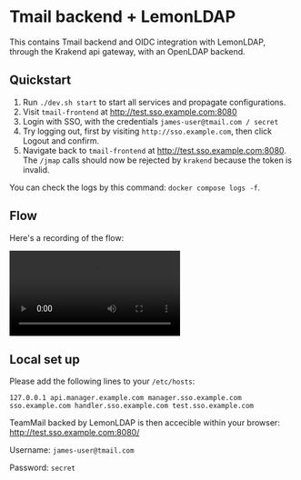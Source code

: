 # Tmail backend + LemonLDAP

This contains Tmail backend and OIDC integration with LemonLDAP, through the Krakend api gateway, with an OpenLDAP backend.

## Quickstart

1. Run `./dev.sh start` to start all services and propagate configurations.
2. Visit `tmail-frontend` at http://test.sso.example.com:8080
3. Login with SSO, with the credentials `james-user@tmail.com / secret`
4. Try logging out, first by visiting `http://sso.example.com`, then click Logout and confirm.
5. Navigate back to `tmail-frontend` at http://test.sso.example.com:8080. The `/jmap` calls should now be rejected by `krakend` because the token is invalid.

You can check the logs by this command: `docker compose logs -f`.

## Flow

Here's a recording of the flow:

![](./media/OIDC-flow.mp4)


## Local set up

Please add the following lines to your `/etc/hosts`:

```
127.0.0.1 api.manager.example.com manager.sso.example.com sso.example.com handler.sso.example.com test.sso.example.com
```

TeamMail backed by LemonLDAP is then accecible within your browser: http://test.sso.example.com:8080/

Username: `james-user@tmail.com`

Password: `secret`
